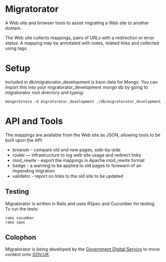 # Migratorator

A Web site and browser tools to assist migrating a Web site to another domain.

The Web site collects mappings, pairs of URLs with a redirection or error status.
A mapping may be annotated with notes, related links and collected using tags.

# Setup

Included in db/migratorator_development is bson data for Mongo. You can import this into your migratorator_development mongo db by going to migratorator root directory and typing:

    mongorestore -d migratorator_development ./db/migratorator_development

# API and Tools

The mappings are available from the Web site as JSON, allowing tools to be built upon the API:

* browser - compare old and new pages, side-by-side
* router — infrastructure to log web site usage and redirect links
* mod_rewite - export the mappings in Apache mod_rewite format
* badge - a warning to be applied to old pages to forewarn of an impending migration
* validator - report on links to the old site to be updated

## Testing

Migratorator is written in Rails and uses RSpec and Cucumber for testing. To run the tests:

    rake cucumber
    rake spec

## Colophon

Migratorator is being developed by the [Government Digital Service](http://digital.cabinetoffice.gov.uk/) to move content onto [GOV.UK](https://www.gov.uk/).
